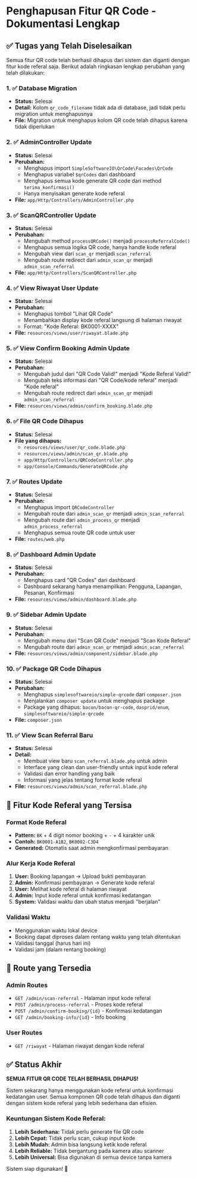 # Penghapusan Fitur QR Code - Dokumentasi Lengkap

## ✅ Tugas yang Telah Diselesaikan

Semua fitur QR code telah berhasil dihapus dari sistem dan diganti dengan fitur kode referal saja. Berikut adalah ringkasan lengkap perubahan yang telah dilakukan:

### 1. ✅ Database Migration
- **Status:** Selesai
- **Detail:** Kolom `qr_code_filename` tidak ada di database, jadi tidak perlu migration untuk menghapusnya
- **File:** Migration untuk menghapus kolom QR code telah dihapus karena tidak diperlukan

### 2. ✅ AdminController Update
- **Status:** Selesai
- **Perubahan:**
  - Menghapus import `SimpleSoftwareIO\QrCode\Facades\QrCode`
  - Menghapus variabel `$qrCodes` dari dashboard
  - Menghapus semua kode generate QR code dari method `terima_konfirmasi()`
  - Hanya menyisakan generate kode referal
- **File:** `app/Http/Controllers/AdminController.php`

### 3. ✅ ScanQRController Update
- **Status:** Selesai
- **Perubahan:**
  - Mengubah method `processQRCode()` menjadi `processReferralCode()`
  - Menghapus semua logika QR code, hanya handle kode referal
  - Mengubah view dari `scan_qr` menjadi `scan_referral`
  - Mengubah route redirect dari `admin_scan_qr` menjadi `admin_scan_referral`
- **File:** `app/Http/Controllers/ScanQRController.php`

### 4. ✅ View Riwayat User Update
- **Status:** Selesai
- **Perubahan:**
  - Menghapus tombol "Lihat QR Code"
  - Menambahkan display kode referal langsung di halaman riwayat
  - Format: "Kode Referal: BK0001-XXXX"
- **File:** `resources/views/user/riwayat.blade.php`

### 5. ✅ View Confirm Booking Admin Update
- **Status:** Selesai
- **Perubahan:**
  - Mengubah judul dari "QR Code Valid!" menjadi "Kode Referal Valid!"
  - Mengubah teks informasi dari "QR Code/kode referal" menjadi "Kode referal"
  - Mengubah route redirect dari `admin_scan_qr` menjadi `admin_scan_referral`
- **File:** `resources/views/admin/confirm_booking.blade.php`

### 6. ✅ File QR Code Dihapus
- **Status:** Selesai
- **File yang dihapus:**
  - `resources/views/user/qr_code.blade.php`
  - `resources/views/admin/scan_qr.blade.php`
  - `app/Http/Controllers/QRCodeController.php`
  - `app/Console/Commands/GenerateQRCode.php`

### 7. ✅ Routes Update
- **Status:** Selesai
- **Perubahan:**
  - Menghapus import `QRCodeController`
  - Mengubah route dari `admin_scan_qr` menjadi `admin_scan_referral`
  - Mengubah route dari `admin_process_qr` menjadi `admin_process_referral`
  - Menghapus semua route QR code untuk user
- **File:** `routes/web.php`

### 8. ✅ Dashboard Admin Update
- **Status:** Selesai
- **Perubahan:**
  - Menghapus card "QR Codes" dari dashboard
  - Dashboard sekarang hanya menampilkan: Pengguna, Lapangan, Pesanan, Konfirmasi
- **File:** `resources/views/admin/dashboard.blade.php`

### 9. ✅ Sidebar Admin Update
- **Status:** Selesai
- **Perubahan:**
  - Mengubah menu dari "Scan QR Code" menjadi "Scan Kode Referal"
  - Mengubah route dari `admin_scan_qr` menjadi `admin_scan_referral`
- **File:** `resources/views/admin/component/sidebar.blade.php`

### 10. ✅ Package QR Code Dihapus
- **Status:** Selesai
- **Perubahan:**
  - Menghapus `simplesoftwareio/simple-qrcode` dari `composer.json`
  - Menjalankan `composer update` untuk menghapus package
  - Package yang dihapus: `bacon/bacon-qr-code`, `dasprid/enum`, `simplesoftwareio/simple-qrcode`
- **File:** `composer.json`

### 11. ✅ View Scan Referral Baru
- **Status:** Selesai
- **Detail:**
  - Membuat view baru `scan_referral.blade.php` untuk admin
  - Interface yang clean dan user-friendly untuk input kode referal
  - Validasi dan error handling yang baik
  - Informasi yang jelas tentang format kode referal
- **File:** `resources/views/admin/scan_referral.blade.php`

## 🎯 Fitur Kode Referal yang Tersisa

### Format Kode Referal
- **Pattern:** `BK` + 4 digit nomor booking + `-` + 4 karakter unik
- **Contoh:** `BK0001-A1B2`, `BK0002-C3D4`
- **Generated:** Otomatis saat admin mengkonfirmasi pembayaran

### Alur Kerja Kode Referal
1. **User:** Booking lapangan → Upload bukti pembayaran
2. **Admin:** Konfirmasi pembayaran → Generate kode referal
3. **User:** Melihat kode referal di halaman riwayat
4. **Admin:** Input kode referal untuk konfirmasi kedatangan
5. **System:** Validasi waktu dan ubah status menjadi "berjalan"

### Validasi Waktu
- Menggunakan waktu lokal device
- Booking dapat diproses dalam rentang waktu yang telah ditentukan
- Validasi tanggal (harus hari ini)
- Validasi jam (dalam rentang booking)

## 🔧 Route yang Tersedia

### Admin Routes
- `GET /admin/scan-referral` - Halaman input kode referal
- `POST /admin/process-referral` - Proses kode referal
- `POST /admin/confirm-booking/{id}` - Konfirmasi kedatangan
- `GET /admin/booking-info/{id}` - Info booking

### User Routes
- `GET /riwayat` - Halaman riwayat dengan kode referal

## ✅ Status Akhir

**SEMUA FITUR QR CODE TELAH BERHASIL DIHAPUS!** 

Sistem sekarang hanya menggunakan kode referal untuk konfirmasi kedatangan user. Semua komponen QR code telah dihapus dan diganti dengan sistem kode referal yang lebih sederhana dan efisien.

### Keuntungan Sistem Kode Referal:
1. **Lebih Sederhana:** Tidak perlu generate file QR code
2. **Lebih Cepat:** Tidak perlu scan, cukup input kode
3. **Lebih Mudah:** Admin bisa langsung ketik kode referal
4. **Lebih Reliable:** Tidak bergantung pada kamera atau scanner
5. **Lebih Universal:** Bisa digunakan di semua device tanpa kamera

Sistem siap digunakan! 🎉

